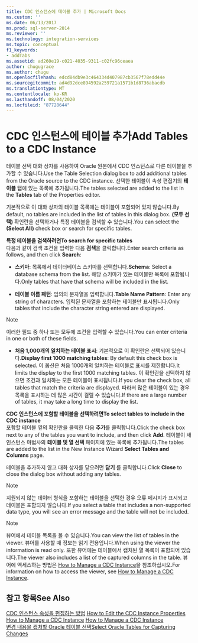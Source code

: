```yaml
---
title: CDC 인스턴스에 테이블 추가 | Microsoft Docs
ms.custom: ''
ms.date: 06/13/2017
ms.prod: sql-server-2014
ms.reviewer: ''
ms.technology: integration-services
ms.topic: conceptual
f1_keywords:
- addTabs
ms.assetid: ad260e19-c021-4035-9311-c02fc96ceaea
author: chugugrace
ms.author: chugu
ms.openlocfilehash: edcd84db9e3c464334d407987cb3567f78edd44e
ms.sourcegitcommit: ad4d92dce894592a259721a1571b1d8736abacdb
ms.translationtype: MT
ms.contentlocale: ko-KR
ms.lasthandoff: 08/04/2020
ms.locfileid: "87728644"
---
```

# <a name="add-tables-to-a-cdc-instance"></a><span data-ttu-id="b79e4-102">CDC 인스턴스에 테이블 추가</span><span class="sxs-lookup"><span data-stu-id="b79e4-102">Add Tables to a CDC Instance</span></span>
  <span data-ttu-id="b79e4-103">테이블 선택 대화 상자를 사용하여 Oracle 원본에서 CDC 인스턴스로 다른 테이블을 추가할 수 있습니다.</span><span class="sxs-lookup"><span data-stu-id="b79e4-103">Use the Table Selection dialog box to add additional tables from the Oracle source to the CDC instance.</span></span> <span data-ttu-id="b79e4-104">선택한 테이블이 속성 편집기의 **테이블** 탭에 있는 목록에 추가됩니다.</span><span class="sxs-lookup"><span data-stu-id="b79e4-104">The tables selected are added to the list in the **Tables** tab of the Properties editor.</span></span>  
  
 <span data-ttu-id="b79e4-105">기본적으로 이 대화 상자의 테이블 목록에는 테이블이 포함되어 있지 않습니다.</span><span class="sxs-lookup"><span data-stu-id="b79e4-105">By default, no tables are included in the list of tables in this dialog box.</span></span> <span data-ttu-id="b79e4-106">**(모두 선택)** 확인란을 선택하거나 특정 테이블을 검색할 수 있습니다.</span><span class="sxs-lookup"><span data-stu-id="b79e4-106">You can select the **(Select All)** check box or search for specific tables.</span></span>  
  
 <span data-ttu-id="b79e4-107">**특정 테이블을 검색하려면**</span><span class="sxs-lookup"><span data-stu-id="b79e4-107">**To search for specific tables**</span></span>  
 <span data-ttu-id="b79e4-108">다음과 같이 검색 조건을 입력한 다음 **검색**을 클릭합니다.</span><span class="sxs-lookup"><span data-stu-id="b79e4-108">Enter search criteria as follows, and then click **Search**:</span></span>  
  
-   <span data-ttu-id="b79e4-109">**스키마**: 목록에서 데이터베이스 스키마를 선택합니다.</span><span class="sxs-lookup"><span data-stu-id="b79e4-109">**Schema**: Select a database schema from the list.</span></span> <span data-ttu-id="b79e4-110">해당 스키마가 있는 테이블만 목록에 포함됩니다.</span><span class="sxs-lookup"><span data-stu-id="b79e4-110">Only tables that have that schema will be included in the list.</span></span>  
  
-   <span data-ttu-id="b79e4-111">**테이블 이름 패턴**: 임의의 문자열을 입력합니다.</span><span class="sxs-lookup"><span data-stu-id="b79e4-111">**Table Name Pattern**: Enter any string of characters.</span></span> <span data-ttu-id="b79e4-112">입력된 문자열을 포함하는 테이블만 표시됩니다.</span><span class="sxs-lookup"><span data-stu-id="b79e4-112">Only tables that include the character string entered are displayed.</span></span>  
  
> [!NOTE]  
>  <span data-ttu-id="b79e4-113">이러한 필드 중 하나 또는 모두에 조건을 입력할 수 있습니다.</span><span class="sxs-lookup"><span data-stu-id="b79e4-113">You can enter criteria in one or both of these fields.</span></span>  
  
-   <span data-ttu-id="b79e4-114">**처음 1,000개의 일치하는 테이블 표시**: 기본적으로 이 확인란은 선택되어 있습니다.</span><span class="sxs-lookup"><span data-stu-id="b79e4-114">**Display first 1000 matching tables**: By default this check box is selected.</span></span> <span data-ttu-id="b79e4-115">이 옵션은 처음 1000개의 일치하는 테이블로 표시를 제한합니다.</span><span class="sxs-lookup"><span data-stu-id="b79e4-115">It limits the display to the first 1000 matching tables.</span></span> <span data-ttu-id="b79e4-116">이 확인란을 선택하지 않으면 조건과 일치하는 모든 테이블이 표시됩니다.</span><span class="sxs-lookup"><span data-stu-id="b79e4-116">If you clear the check box, all tables that match the criteria are displayed.</span></span> <span data-ttu-id="b79e4-117">따라서 많은 테이블이 있는 경우 목록을 표시하는 데 많은 시간이 걸릴 수 있습니다.</span><span class="sxs-lookup"><span data-stu-id="b79e4-117">If there are a large number of tables, it may take a long time to display the list.</span></span>  
  
 <span data-ttu-id="b79e4-118">**CDC 인스턴스에 포함할 테이블을 선택하려면**</span><span class="sxs-lookup"><span data-stu-id="b79e4-118">**To select tables to include in the CDC instance**</span></span>  
 <span data-ttu-id="b79e4-119">포함할 테이블 옆의 확인란을 클릭한 다음 **추가**를 클릭합니다.</span><span class="sxs-lookup"><span data-stu-id="b79e4-119">Click the check box next to any of the tables you want to include, and then click **Add**.</span></span> <span data-ttu-id="b79e4-120">테이블이 새 인스턴스 마법사의 **테이블 및 열 선택** 페이지에 있는 목록에 추가됩니다.</span><span class="sxs-lookup"><span data-stu-id="b79e4-120">The tables are added to the list in the New Instance Wizard **Select Tables and Columns** page.</span></span>  
  
 <span data-ttu-id="b79e4-121">테이블을 추가하지 않고 대화 상자를 닫으려면 **닫기** 를 클릭합니다.</span><span class="sxs-lookup"><span data-stu-id="b79e4-121">Click **Close** to close the dialog box without adding any tables.</span></span>  
  
> [!NOTE]  
>  <span data-ttu-id="b79e4-122">지원되지 않는 데이터 형식을 포함하는 테이블을 선택한 경우 오류 메시지가 표시되고 테이블은 포함되지 않습니다.</span><span class="sxs-lookup"><span data-stu-id="b79e4-122">If you select a table that includes a non-supported data type, you will see an error message and the table will not be included.</span></span>  
  
> [!NOTE]  
>  <span data-ttu-id="b79e4-123">뷰어에서 테이블 목록을 볼 수 있습니다.</span><span class="sxs-lookup"><span data-stu-id="b79e4-123">You can view the list of tables in the viewer.</span></span> <span data-ttu-id="b79e4-124">뷰어를 사용할 때 정보는 읽기 전용입니다.</span><span class="sxs-lookup"><span data-stu-id="b79e4-124">When using the viewer the information is read only.</span></span> <span data-ttu-id="b79e4-125">또한 뷰어에는 테이블에서 캡처된 열 목록이 포함되어 있습니다.</span><span class="sxs-lookup"><span data-stu-id="b79e4-125">The viewer also includes a list of the captured columns in the table.</span></span> <span data-ttu-id="b79e4-126">뷰어에 액세스하는 방법은 [How to Manage a CDC Instance](manage-a-cdc-instance.md)을 참조하십시오.</span><span class="sxs-lookup"><span data-stu-id="b79e4-126">For information on how to access the viewer, see [How to Manage a CDC Instance](manage-a-cdc-instance.md).</span></span>  
  
## <a name="see-also"></a><span data-ttu-id="b79e4-127">참고 항목</span><span class="sxs-lookup"><span data-stu-id="b79e4-127">See Also</span></span>  
 <span data-ttu-id="b79e4-128">[CDC 인스턴스 속성을 편집하는 방법](how-to-edit-the-cdc-instance-properties.md) </span><span class="sxs-lookup"><span data-stu-id="b79e4-128">[How to Edit the CDC Instance Properties](how-to-edit-the-cdc-instance-properties.md) </span></span>  
 <span data-ttu-id="b79e4-129">[How to Manage a CDC Instance](manage-a-cdc-instance.md) </span><span class="sxs-lookup"><span data-stu-id="b79e4-129">[How to Manage a CDC Instance](manage-a-cdc-instance.md) </span></span>  
 [<span data-ttu-id="b79e4-130">변경 내용을 캡처할 Oracle 테이블 선택</span><span class="sxs-lookup"><span data-stu-id="b79e4-130">Select Oracle Tables for Capturing Changes</span></span>](select-oracle-tables-for-capturing-changes.md)  
  
  
